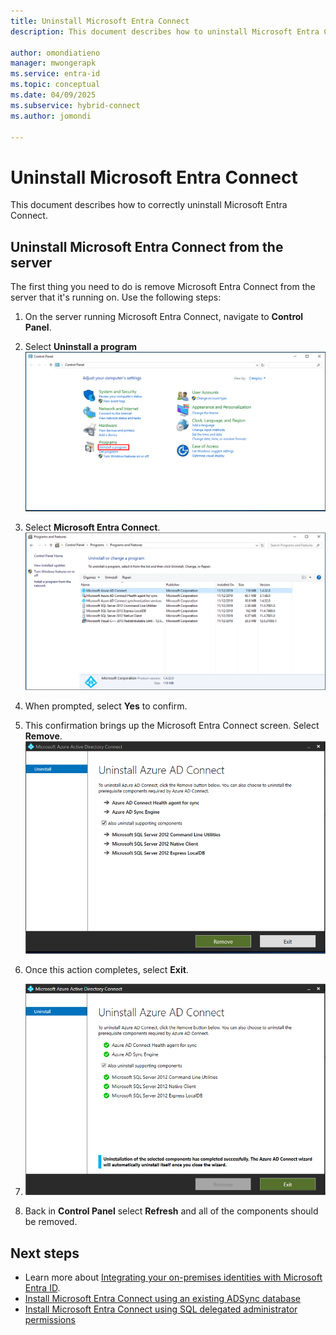 ```yaml
---
title: Uninstall Microsoft Entra Connect
description: This document describes how to uninstall Microsoft Entra Connect.

author: omondiatieno
manager: mwongerapk
ms.service: entra-id
ms.topic: conceptual
ms.date: 04/09/2025
ms.subservice: hybrid-connect
ms.author: jomondi

---
```


# Uninstall Microsoft Entra Connect

This document describes how to correctly uninstall Microsoft Entra Connect.

<a name='uninstall-azure-ad-connect-from-the-server'></a>

## Uninstall Microsoft Entra Connect from the server
The first thing you need to do is remove Microsoft Entra Connect from the server that it's running on. Use the following steps:

 1. On the server running Microsoft Entra Connect, navigate to **Control Panel**.
 2. Select **Uninstall a program**
 ![Uninstall a program](media/how-to-connect-uninstall/uninstall-1.png)</br>
 
 3. Select **Microsoft Entra Connect**.
 ![Select Microsoft Entra Connect](media/how-to-connect-uninstall/uninstall-2.png)</br>
 
 4. When prompted, select **Yes** to confirm.
 5. This confirmation brings up the Microsoft Entra Connect screen. Select **Remove**.
 ![Remove](media/how-to-connect-uninstall/uninstall-3.png)</br>
 
 6. Once this action completes, select **Exit**.
 7. ![Exit](media/how-to-connect-uninstall/uninstall-4.png)</br>
 
 8. Back in **Control Panel** select **Refresh** and all of the components should be removed.


## Next steps

- Learn more about [Integrating your on-premises identities with Microsoft Entra ID](../whatis-hybrid-identity.md).
- [Install Microsoft Entra Connect using an existing ADSync database](how-to-connect-install-existing-database.md)
- [Install Microsoft Entra Connect using SQL delegated administrator permissions](how-to-connect-install-sql-delegation.md)
